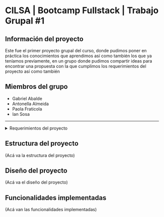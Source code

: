 # CILSA | Bootcamp Fullstack | Trabajo Grupal #1
## Información del proyecto

Este fue el primer proyecto grupal del curso, donde pudimos poner en práctica los conocimientos que aprendimos así como también los que ya teníamos previamente, en un grupo donde pudimos compartir ideas para encontrar una propuesta con la que cumplimos los requerimientos del proyecto así como también 

## Miembros del grupo

* Gabriel Abalde
* Antonella Almeida
* Paola Fraticola
* Ian Sosa

<hr>

<details>
  <summary>Requerimientos del proyecto</summary>

### Descripción del proyecto

Desarrollar un sitio web responsivo para una tienda online que permita a los usuarios explorar los productos desde diferentes dispositivos, como computadoras de escritorio, tablets y celulares (3 resoluciones).

### Características del Sitio Web

#### Frontend

* Diseño responsivo utilizando Bootstrap para garantizar una experiencia de usuario consistente en diferentes dispositivos y tamaños de pantalla.

* Página principal que muestra los productos destacados y las promociones actuales de la tienda.

* Páginas de categorías que permiten a los usuarios explorar productos por categorías específicas (definan máximo 2 categorías)

* Página de detalles del producto que muestra información detallada sobre un producto seleccionado (pueden trabajar con un máximo de 3 productos por categoría).

#### Git

 Utilización de Git para el control de versiones del código fuente del proyecto.

* Implementación de ramas para trabajar en diferentes características o correcciones de forma aislada.

* Uso de commits descriptivos y mensajes claros para documentar los cambios realizados.

#### Entrega del proyecto

* Desarrollo del sitio web completo, incluyendo frontend responsivo y optimizado para distintos dispositivos y orientaciones.

* Documentación del código que explique la estructura del proyecto, las decisiones de diseño y las funcionalidades implementadas.

* Implementación de Git para el control de versiones del código y la colaboración entre los miembros del equipo.
</details>

## Estructura del proyecto

(Acá va la estructura del proyecto)

## Diseño del proyecto

(Acá va el diseño del proyecto)

## Funcionalidades implementadas

(Acá van las funcionalidades implementadas)